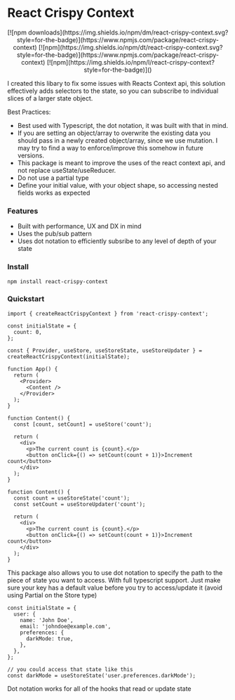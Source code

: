 # React Crispy Context

<div align="center">
[![npm downloads](https://img.shields.io/npm/dm/react-crispy-context.svg?style=for-the-badge)](https://www.npmjs.com/package/react-crispy-context)
[![npm](https://img.shields.io/npm/dt/react-crispy-context.svg?style=for-the-badge)](https://www.npmjs.com/package/react-crispy-context)
[![npm](https://img.shields.io/npm/l/react-crispy-context?style=for-the-badge)]()


</div>

I created this libary to fix some issues with Reacts Context api, this solution effectively adds selectors to the state, so you can subscribe to individual slices of a larger state object.

Best Practices: 
* Best used with Typescript, the dot notation, it was built with that in mind.
* If you are setting an object/array to overwrite the existing data you should pass in a newly created object/array, since we use mutation. I may try to find a way to enforce/improve this somehow in future versions.
* This package is meant to improve the uses of the react context api, and not replace useState/useReducer.
* Do not use a partial type
* Define your initial value, with your object shape, so accessing nested fields works as expected

### Features

- Built with performance, UX and DX in mind
- Uses the pub/sub pattern
- Uses dot notation to efficiently subsribe to any level of depth of your state

### Install

    npm install react-crispy-context

### Quickstart

```tsx
import { createReactCrispyContext } from 'react-crispy-context';

const initialState = {
  count: 0,
};

const { Provider, useStore, useStoreState, useStoreUpdater } = createReactCrispyContext(initialState);

function App() {
  return (
    <Provider>
      <Content />
    </Provider>
  );
}

function Content() {
  const [count, setCount] = useStore('count');

  return (
    <div>
      <p>The current count is {count}.</p>
      <button onClick={() => setCount(count + 1)}>Increment count</button>
    </div>
  );
}

function Content() {
  const count = useStoreState('count');
  const setCount = useStoreUpdater('count');

  return (
    <div>
      <p>The current count is {count}.</p>
      <button onClick={() => setCount(count + 1)}>Increment count</button>
    </div>
  );
}
```
<div align="center">



</div>

This package also allows you to use dot notation to specify the path to the piece of state you want to access. With full typescript support. Just make sure your key has a default value before you try to access/update it (avoid using Partial on the Store type)

```tsx
const initialState = {
  user: {
    name: 'John Doe',
    email: 'johndoe@example.com',
    preferences: {
      darkMode: true,
    },
  },
};

// you could access that state like this
const darkMode = useStoreState('user.preferences.darkMode');
```

Dot notation works for all of the hooks that read or update state
